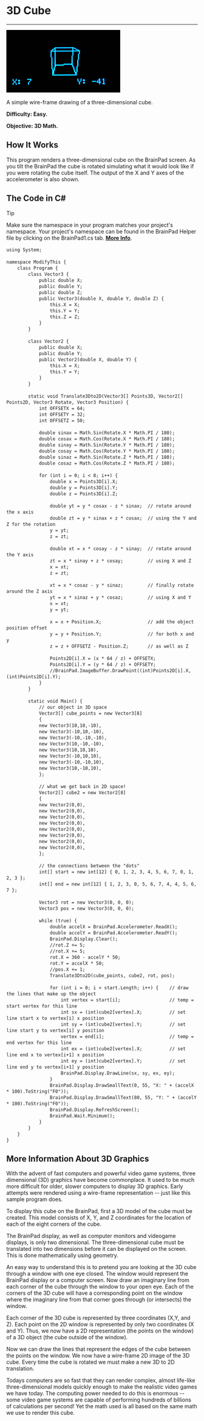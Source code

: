 # 3D Cube
---
![3D Cube](images/3d-cube.gif)

A simple wire-frame drawing of a three-dimensional cube.

**Difficulty: Easy.**

**Objective: 3D Math.**

## How It Works

This program renders a three-dimensional cube on the BrainPad screen. As you tilt the BrainPad the cube is rotated simulating what it would look like if you were rotating the cube itself. The output of the X and Y axes of the accelerometer is also shown.

## The Code in C#
> [!Tip]
> Make sure the namespace in your program matches your project's namespace.  Your project's namespace can be found in the BrainPad Helper file by clicking on the BrainPad1.cs tab.  [**More Info**](../csharp/intro.md#a-few-words-about-namespaces).

```
using System;

namespace ModifyThis {
    class Program {
        class Vector3 {
            public double X;
            public double Y;
            public double Z;
            public Vector3(double X, double Y, double Z) {
                this.X = X;
                this.Y = Y;
                this.Z = Z;
            }
        }

        class Vector2 {
            public double X;
            public double Y;
            public Vector2(double X, double Y) {
                this.X = X;
                this.Y = Y;
            }
        }

        static void Translate3Dto2D(Vector3[] Points3D, Vector2[] Points2D, Vector3 Rotate, Vector3 Position) {
            int OFFSETX = 64;
            int OFFSETY = 32;
            int OFFSETZ = 50;

            double sinax = Math.Sin(Rotate.X * Math.PI / 180);
            double cosax = Math.Cos(Rotate.X * Math.PI / 180);
            double sinay = Math.Sin(Rotate.Y * Math.PI / 180);
            double cosay = Math.Cos(Rotate.Y * Math.PI / 180);
            double sinaz = Math.Sin(Rotate.Z * Math.PI / 180);
            double cosaz = Math.Cos(Rotate.Z * Math.PI / 180);

            for (int i = 0; i < 8; i++) {
                double x = Points3D[i].X;
                double y = Points3D[i].Y;
                double z = Points3D[i].Z;

                double yt = y * cosax - z * sinax;  // rotate around the x axis
                double zt = y * sinax + z * cosax;  // using the Y and Z for the rotation
                y = yt;
                z = zt;

                double xt = x * cosay - z * sinay;  // rotate around the Y axis
                zt = x * sinay + z * cosay;         // using X and Z
                x = xt;
                z = zt;

                xt = x * cosaz - y * sinaz;         // finally rotate around the Z axis
                yt = x * sinaz + y * cosaz;         // using X and Y
                x = xt;
                y = yt;

                x = x + Position.X;                 // add the object position offset
                y = y + Position.Y;                 // for both x and y
                z = z + OFFSETZ - Position.Z;       // as well as Z

                Points2D[i].X = (x * 64 / z) + OFFSETX;
                Points2D[i].Y = (y * 64 / z) + OFFSETY;
                //BrainPad.ImageBuffer.DrawPoint((int)Points2D[i].X, (int)Points2D[i].Y);
            }
        }

        static void Main() {
            // our object in 3D space
            Vector3[] cube_points = new Vector3[8]
            {
            new Vector3(10,10,-10),
            new Vector3(-10,10,-10),
            new Vector3(-10,-10,-10),
            new Vector3(10,-10,-10),
            new Vector3(10,10,10),
            new Vector3(-10,10,10),
            new Vector3(-10,-10,10),
            new Vector3(10,-10,10),
            };

            // what we get back in 2D space!
            Vector2[] cube2 = new Vector2[8]
            {
            new Vector2(0,0),
            new Vector2(0,0),
            new Vector2(0,0),
            new Vector2(0,0),
            new Vector2(0,0),
            new Vector2(0,0),
            new Vector2(0,0),
            new Vector2(0,0),
            };

            // the connections between the "dots"
            int[] start = new int[12] { 0, 1, 2, 3, 4, 5, 6, 7, 0, 1, 2, 3 };
            int[] end = new int[12] { 1, 2, 3, 0, 5, 6, 7, 4, 4, 5, 6, 7 };

            Vector3 rot = new Vector3(0, 0, 0);
            Vector3 pos = new Vector3(0, 0, 0);

            while (true) {
                double accelX = BrainPad.Accelerometer.ReadX();
                double accelY = BrainPad.Accelerometer.ReadY();
                BrainPad.Display.Clear();
                //rot.Z += 5;
                //rot.X += 5;
                rot.X = 360 - accelY * 50;
                rot.Y = accelX * 50;
                //pos.X += 1;
                Translate3Dto2D(cube_points, cube2, rot, pos);

                for (int i = 0; i < start.Length; i++) {    // draw the lines that make up the object
                    int vertex = start[i];                  // temp = start vertex for this line
                    int sx = (int)cube2[vertex].X;          // set line start x to vertex[i] x position
                    int sy = (int)cube2[vertex].Y;          // set line start y to vertex[i] y position
                    vertex = end[i];                        // temp = end vertex for this line
                    int ex = (int)cube2[vertex].X;          // set line end x to vertex[i+1] x position
                    int ey = (int)cube2[vertex].Y;          // set line end y to vertex[i+1] y position
                    BrainPad.Display.DrawLine(sx, sy, ex, ey);
                }
                BrainPad.Display.DrawSmallText(0, 55, "X: " + (accelX * 100).ToString("F0"));
                BrainPad.Display.DrawSmallText(80, 55, "Y: " + (accelY * 100).ToString("F0"));
                BrainPad.Display.RefreshScreen();
                BrainPad.Wait.Minimum();
            }
        }
    }
}
```

## More Information About 3D Graphics

With the advent of fast computers and powerful video game systems, three dimensional (3D) graphics have become commonplace. It used to be much more difficult for older, slower computers to display 3D graphics.  Early attempts were rendered using a wire-frame representation -- just like this sample program does.

To display this cube on the BrainPad, first a 3D model of the cube must be created. This model consists of X, Y, and Z coordinates for the location of each of the eight corners of the cube.

The BrainPad display, as well as computer monitors and videogame displays, is only two dimensional. The three-dimensional cube must be translated into two dimensions before it can be displayed on the screen. This is done mathematically using geometry.

An easy way to understand this is to pretend you are looking at the 3D cube through a window with one eye closed. The window would represent the BrainPad display or a computer screen. Now draw an imaginary line from each corner of the cube through the window to your open eye. Each of the corners of the 3D cube will have a corresponding point on the window where the imaginary line from that corner goes through (or intersects) the window.

Each corner of the 3D cube is represented by three coordinates (X,Y, and Z). Each point on the 2D window is represented by only two coordinates (X and Y). Thus, we now have a 2D representation (the points on the window) of a 3D object (the cube outside of the window).

Now we can draw the lines that represent the edges of the cube between the points on the window. We now have a wire-frame 2D image of the 3D cube. Every time the cube is rotated we must make a new 3D to 2D translation.

Todays computers are so fast that they can render complex, almost life-like three-dimensional models quickly enough to make the realistic video games we have today. The computing power needed to do this is enormous -- some video game systems are capable of performing hundreds of billions of calculations per second! Yet the math used is all based on the same math we use to render this cube.